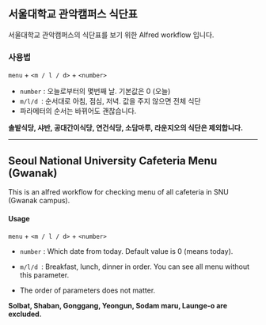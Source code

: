 ## 서울대학교 관악캠퍼스 식단표

서울대학교 관악캠퍼스의 식단표를 보기 위한 Alfred workflow 입니다.

### 사용법

`menu` + `<m / l / d>` + `<number>`

- `number` : 오늘로부터의 몇번째 날. 기본값은 0 (오늘)
- `m/l/d `: 순서대로 아침, 점심, 저녁. 값을 주지 않으면 전체 식단
- 파라메터의 순서는 바뀌어도 괜찮습니다.

**솔밭식당, 샤반, 공대간이식당, 연건식당, 소담마루, 라운지오의 식단은 제외합니다.**



-------------



## Seoul National University Cafeteria Menu (Gwanak)

This is an alfred workflow for checking menu of all cafeteria in SNU (Gwanak campus).

#### Usage

`menu` + `<m / l / d>` + `<number>`

- `number` : Which date from today. Default value is 0 (means today).

- `m/l/d `: Breakfast, lunch, dinner in order. You can see all menu without this parameter.

- The order of parameters does not matter. 

**Solbat, Shaban, Gonggang, Yeongun, Sodam maru, Launge-o are excluded.**
